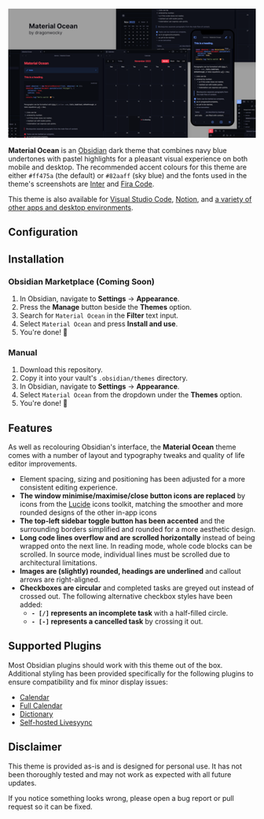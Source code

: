 ![](screenshot.png)

**Material Ocean** is an [Obsidian](https://obsidian.md/) dark theme that combines
navy blue undertones with pastel highlights for a pleasant visual experience on both
mobile and desktop. The recommended accent colours for this theme are either `#ff475a`
(the default) or `#82aaff` (sky blue) and the fonts used in the theme's screenshots are
[Inter](https://rsms.me/inter/) and [Fira Code](https://github.com/tonsky/FiraCode).

This theme is also available for [Visual Studio Code](https://marketplace.visualstudio.com/items?itemName=Equinusocio.vsc-material-theme), [Notion](https://notion-enhancer.github.io), and [a variety of other apps and desktop environments](https://github.com/material-ocean/Material-Ocean).

## Configuration

## Installation

### Obsidian Marketplace (Coming Soon)

1. In Obsidian, navigate to **Settings** → **Appearance**.
2. Press the **Manage** button beside the **Themes** option.
3. Search for `Material Ocean` in the **Filter** text input.
4. Select `Material Ocean` and press **Install and use**.
5. You're done! 🎉

### Manual

1. Download this repository.
2. Copy it into your vault's `.obsidian/themes` directory.
3. In Obsidian, navigate to **Settings** → **Appearance**.
4. Select `Material Ocean` from the dropdown under the **Themes** option.
5. You're done! 🎉

## Features

As well as recolouring Obsidian's interface,
the **Material Ocean** theme comes with a number of layout and typography
tweaks and quality of life editor improvements.

- Element spacing, sizing and positioning has been adjusted for a more
  consistent editing experience.
- **The window minimise/maximise/close button icons are replaced**
  by icons from the [Lucide](https://lucide.dev/) icons toolkit, matching
  the smoother and more rounded designs of the other in-app icons
- **The top-left sidebar toggle button has been accented** and the surrounding
  borders simplified and rounded for a more aesthetic design.
- **Long code lines overflow and are scrolled horizontally** instead of being wrapped
  onto the next line. In reading mode, whole code blocks can be scrolled. In source
  mode, individual lines must be scrolled due to architectural limitations.
- **Images are (slightly) rounded, headings are underlined** and callout arrows
  are right-aligned.
- **Checkboxes are circular** and completed tasks are greyed out instead
  of crossed out. The following alternative checkbox styles have been added:
  - **`- [/]` represents an incomplete task** with a half-filled circle.
  - **`- [-]` represents a cancelled task** by crossing it out.

## Supported Plugins

Most Obsidian plugins should work with this theme out of the box.
Additional styling has been provided specifically for the following
plugins to ensure compatibility and fix minor display issues:

- [Calendar](https://github.com/liamcain/obsidian-calendar-plugin)
- [Full Calendar](https://github.com/davish/obsidian-full-calendar)
- [Dictionary](https://github.com/phibr0/obsidian-dictionary)
- [Self-hosted Livesyync](https://github.com/vrtmrz/obsidian-livesync)

## Disclaimer

This theme is provided as-is and is designed for personal use. It has not
been thoroughly tested and may not work as expected with all future updates.

If you notice something looks wrong, please open a bug report or pull request
so it can be fixed.
